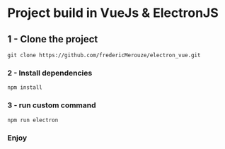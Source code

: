 # Project build in VueJs & ElectronJS

## 1 - Clone the project
```
git clone https://github.com/fredericMerouze/electron_vue.git
```

### 2 - Install dependencies
```
npm install
```

### 3 - run custom command
```
npm run electron
```

### Enjoy
